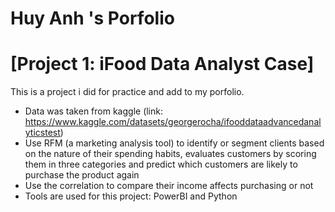 # Huy Anh 's Porfolio

# [Project 1: iFood Data Analyst Case]

This is a project i did for practice and add to my porfolio.
- Data was taken from kaggle (link: https://www.kaggle.com/datasets/georgerocha/ifooddataadvancedanalyticstest)
- Use RFM (a marketing analysis tool) to identify or segment clients based on the nature of their spending habits, evaluates customers by scoring them in three categories and predict which customers are likely to purchase the product again
- Use the correlation to compare their income affects purchasing or not
- Tools are used for this project: PowerBI and Python
